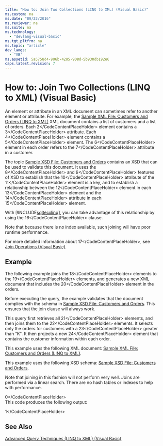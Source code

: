 ```yaml
---
title: "How to: Join Two Collections (LINQ to XML) (Visual Basic)"
ms.custom: na
ms.date: "09/22/2016"
ms.reviewer: na
ms.suite: na
ms.technology: 
  - "devlang-visual-basic"
ms.tgt_pltfrm: na
ms.topic: "article"
dev_langs: 
  - "VB"
ms.assetid: 5a5758d4-906b-4285-908d-5b930db192e6
caps.latest.revision: 7
---
```

# How to: Join Two Collections (LINQ to XML) (Visual Basic)
An element or attribute in an XML document can sometimes refer to another element or attribute. For example, the [Sample XML File: Customers and Orders (LINQ to XML)](../vs140/sample-xml-file--customers-and-orders--linq-to-xml-1.md) XML document contains a list of customers and a list of orders. Each <CodeContentPlaceHolder>2\</CodeContentPlaceHolder> element contains a <CodeContentPlaceHolder>3\</CodeContentPlaceHolder> attribute. Each <CodeContentPlaceHolder>4\</CodeContentPlaceHolder> element contains a <CodeContentPlaceHolder>5\</CodeContentPlaceHolder> element. The <CodeContentPlaceHolder>6\</CodeContentPlaceHolder> element in each order refers to the <CodeContentPlaceHolder>7\</CodeContentPlaceHolder> attribute in a customer.  
  
 The topic [Sample XSD File: Customers and Orders](../vs140/sample-xsd-file--customers-and-orders2.md) contains an XSD that can be used to validate this document. It uses the <CodeContentPlaceHolder>8\</CodeContentPlaceHolder> and <CodeContentPlaceHolder>9\</CodeContentPlaceHolder> features of XSD to establish that the <CodeContentPlaceHolder>10\</CodeContentPlaceHolder> attribute of the <CodeContentPlaceHolder>11\</CodeContentPlaceHolder> element is a key, and to establish a relationship between the <CodeContentPlaceHolder>12\</CodeContentPlaceHolder> element in each <CodeContentPlaceHolder>13\</CodeContentPlaceHolder> element and the <CodeContentPlaceHolder>14\</CodeContentPlaceHolder> attribute in each <CodeContentPlaceHolder>15\</CodeContentPlaceHolder> element.  
  
 With [!INCLUDE[sqltecxlinq](../vs140/includes/sqltecxlinq_md.md)], you can take advantage of this relationship by using the <CodeContentPlaceHolder>16\</CodeContentPlaceHolder> clause.  
  
 Note that because there is no index available, such joining will have poor runtime performance.  
  
 For more detailed information about <CodeContentPlaceHolder>17\</CodeContentPlaceHolder>, see [Join Operations (Visual Basic)](../vs140/join-operations--visual-basic-.md).  
  
## Example  
 The following example joins the <CodeContentPlaceHolder>18\</CodeContentPlaceHolder> elements to the <CodeContentPlaceHolder>19\</CodeContentPlaceHolder> elements, and generates a new XML document that includes the <CodeContentPlaceHolder>20\</CodeContentPlaceHolder> element in the orders.  
  
 Before executing the query, the example validates that the document complies with the schema in [Sample XSD File: Customers and Orders](../vs140/sample-xsd-file--customers-and-orders2.md). This ensures that the join clause will always work.  
  
 This query first retrieves all <CodeContentPlaceHolder>21\</CodeContentPlaceHolder> elements, and then joins them to the <CodeContentPlaceHolder>22\</CodeContentPlaceHolder> elements. It selects only the orders for customers with a <CodeContentPlaceHolder>23\</CodeContentPlaceHolder> greater than "K". It then projects a new <CodeContentPlaceHolder>24\</CodeContentPlaceHolder> element that contains the customer information within each order.  
  
 This example uses the following XML document: [Sample XML File: Customers and Orders (LINQ to XML)](../vs140/sample-xml-file--customers-and-orders--linq-to-xml-1.md).  
  
 This example uses the following XSD schema: [Sample XSD File: Customers and Orders](../vs140/sample-xsd-file--customers-and-orders2.md).  
  
 Note that joining in this fashion will not perform very well. Joins are performed via a linear search. There are no hash tables or indexes to help with performance.  
  
<CodeContentPlaceHolder>0\</CodeContentPlaceHolder>  
 This code produces the following output:  
  
<CodeContentPlaceHolder>1\</CodeContentPlaceHolder>  
## See Also  
 [Advanced Query Techniques (LINQ to XML) (Visual Basic)](../vs140/advanced-query-techniques--linq-to-xml---visual-basic-.md)